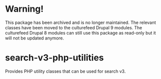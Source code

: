 # Warning!

This package has been archived and is no longer maintained. The relevant classes have been moved to the culturefeed Drupal 9 modules. The culturefeed Drupal 8 modules can still use this package as read-only but it will not be updated anymore.

# search-v3-php-utilities
Provides PHP utility classes that can be used for search v3.
